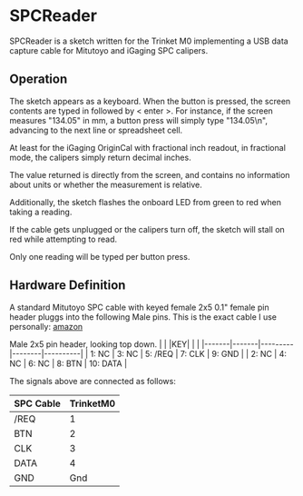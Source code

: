 # SPCReader

SPCReader is a sketch written for the Trinket M0 implementing a USB data capture cable for Mitutoyo and iGaging SPC calipers.

## Operation

The sketch appears as a keyboard. When the button is pressed, the screen contents are typed in followed by < enter >. For instance, if the screen measures "134.05" in mm, a button press will simply type "134.05\n", advancing to the next line or spreadsheet cell.

At least for the iGaging OriginCal with fractional inch readout, in fractional mode, the calipers simply return decimal inches.

The value returned is directly from the screen, and contains no information about units or whether the measurement is relative.

Additionally, the sketch flashes the onboard LED from green to red when taking a reading.

If the cable gets unplugged or the calipers turn off, the sketch will stall on red while attempting to read.

Only one reading will be typed per button press.

## Hardware Definition

A standard Mitutoyo SPC cable with keyed female 2x5 0.1" female pin header pluggs into the following Male pins. This is the exact cable I use personally: [amazon](https://www.amazon.com/gp/product/B00027957U/ref=ppx_yo_dt_b_search_asin_title?ie=UTF8&psc=1)

Male 2x5 pin header, looking top down.
|   |   |KEY|   |   |
|-------|-------|---------|--------|----------|
| 1: NC | 3: NC | 5: /REQ | 7: CLK | 9: GND   |
| 2: NC | 4: NC | 6: NC   | 8: BTN | 10: DATA |

The signals above are connected as follows:

| SPC Cable | TrinketM0 |
|-----------|-----------|
| /REQ      | 1         |
| BTN       | 2         |
| CLK       | 3         |
| DATA      | 4         |
| GND       | Gnd       |

